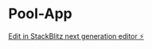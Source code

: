 # Pool-App

[Edit in StackBlitz next generation editor ⚡️](https://stackblitz.com/~/github.com/Matt-boom/Pool-App)